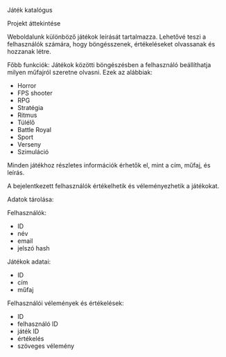 Játék katalógus

Projekt áttekintése

Weboldalunk különböző játékok leírását tartalmazza. Lehetővé teszi a felhasználók számára, hogy böngésszenek, értékeléseket olvassanak és hozzanak létre.

Főbb funkciók:
Játékok közötti böngészésben a felhasználó beállíthatja milyen műfajról szeretne olvasni.
Ezek az alábbiak: 
- Horror
- FPS shooter
- RPG
- Stratégia
- Ritmus
- Túlélő
- Battle Royal
- Sport
- Verseny
- Szimuláció

Minden játékhoz részletes információk érhetők el, mint a cím, műfaj, és leírás.

A bejelentkezett felhasználók értékelhetik és véleményezhetik a játékokat.


Adatok tárolása:

Felhasználók:
- ID
- név
- email
- jelszó hash

Játékok adatai:
- ID
- cím
- műfaj
  
Felhasználói vélemények és értékelések:
- ID 
- felhasználó ID
- játék ID
- értékelés
- szöveges vélemény
